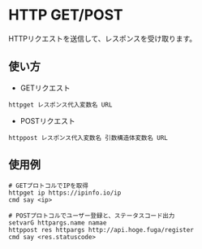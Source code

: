 # HTTP GET/POST
HTTPリクエストを送信して、レスポンスを受け取ります。
## 使い方
- GETリクエスト
```
httpget レスポンス代入変数名 URL
```
- POSTリクエスト
```
httppost レスポンス代入変数名 引数構造体変数名 URL
```
## 使用例
```
# GETプロトコルでIPを取得
httpget ip https://ipinfo.io/ip
cmd say <ip>

# POSTプロトコルでユーザー登録と、ステータスコード出力
setvarG httpargs.name namae
httppost res httpargs http://api.hoge.fuga/register
cmd say <res.statuscode>
```